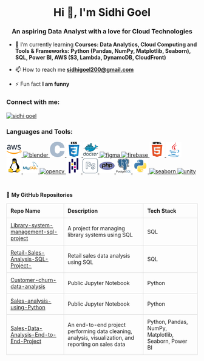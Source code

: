 <h1 align="center">Hi 👋, I'm Sidhi Goel</h1>
<h3 align="center">An aspiring Data Analyst with a love for Cloud Technologies</h3>

- 🌱 I’m currently learning **Courses: Data Analytics, Cloud Computing and Tools & Frameworks: Python (Pandas, NumPy, Matplotlib, Seaborn), SQL, Power BI, AWS (S3, Lambda, DynamoDB, CloudFront)**

- 📫 How to reach me **sidhigoel200@gmail.com**

- ⚡ Fun fact **I am funny**

<h3 align="left">Connect with me:</h3>
<p align="left">
<a href="https://linkedin.com/in/sidhi goel" target="blank"><img align="center" src="https://raw.githubusercontent.com/rahuldkjain/github-profile-readme-generator/master/src/images/icons/Social/linked-in-alt.svg" alt="sidhi goel" height="30" width="40" /></a>
</p>

<h3 align="left">Languages and Tools:</h3>
<p align="left"> <a href="https://aws.amazon.com" target="_blank" rel="noreferrer"> <img src="https://raw.githubusercontent.com/devicons/devicon/master/icons/amazonwebservices/amazonwebservices-original-wordmark.svg" alt="aws" width="40" height="40"/> </a> <a href="https://www.blender.org/" target="_blank" rel="noreferrer"> <img src="https://download.blender.org/branding/community/blender_community_badge_white.svg" alt="blender" width="40" height="40"/> </a> <a href="https://www.cprogramming.com/" target="_blank" rel="noreferrer"> <img src="https://raw.githubusercontent.com/devicons/devicon/master/icons/c/c-original.svg" alt="c" width="40" height="40"/> </a> <a href="https://www.w3schools.com/css/" target="_blank" rel="noreferrer"> <img src="https://raw.githubusercontent.com/devicons/devicon/master/icons/css3/css3-original-wordmark.svg" alt="css3" width="40" height="40"/> </a> <a href="https://www.docker.com/" target="_blank" rel="noreferrer"> <img src="https://raw.githubusercontent.com/devicons/devicon/master/icons/docker/docker-original-wordmark.svg" alt="docker" width="40" height="40"/> </a> <a href="https://www.figma.com/" target="_blank" rel="noreferrer"> <img src="https://www.vectorlogo.zone/logos/figma/figma-icon.svg" alt="figma" width="40" height="40"/> </a> <a href="https://firebase.google.com/" target="_blank" rel="noreferrer"> <img src="https://www.vectorlogo.zone/logos/firebase/firebase-icon.svg" alt="firebase" width="40" height="40"/> </a> <a href="https://www.w3.org/html/" target="_blank" rel="noreferrer"> <img src="https://raw.githubusercontent.com/devicons/devicon/master/icons/html5/html5-original-wordmark.svg" alt="html5" width="40" height="40"/> </a> <a href="https://www.java.com" target="_blank" rel="noreferrer"> <img src="https://raw.githubusercontent.com/devicons/devicon/master/icons/java/java-original.svg" alt="java" width="40" height="40"/> </a> <a href="https://www.linux.org/" target="_blank" rel="noreferrer"> <img src="https://raw.githubusercontent.com/devicons/devicon/master/icons/linux/linux-original.svg" alt="linux" width="40" height="40"/> </a> <a href="https://www.mysql.com/" target="_blank" rel="noreferrer"> <img src="https://raw.githubusercontent.com/devicons/devicon/master/icons/mysql/mysql-original-wordmark.svg" alt="mysql" width="40" height="40"/> </a> <a href="https://opencv.org/" target="_blank" rel="noreferrer"> <img src="https://www.vectorlogo.zone/logos/opencv/opencv-icon.svg" alt="opencv" width="40" height="40"/> </a> <a href="https://pandas.pydata.org/" target="_blank" rel="noreferrer"> <img src="https://raw.githubusercontent.com/devicons/devicon/2ae2a900d2f041da66e950e4d48052658d850630/icons/pandas/pandas-original.svg" alt="pandas" width="40" height="40"/> </a> <a href="https://www.photoshop.com/en" target="_blank" rel="noreferrer"> <img src="https://raw.githubusercontent.com/devicons/devicon/master/icons/photoshop/photoshop-line.svg" alt="photoshop" width="40" height="40"/> </a> <a href="https://www.php.net" target="_blank" rel="noreferrer"> <img src="https://raw.githubusercontent.com/devicons/devicon/master/icons/php/php-original.svg" alt="php" width="40" height="40"/> </a> <a href="https://www.postgresql.org" target="_blank" rel="noreferrer"> <img src="https://raw.githubusercontent.com/devicons/devicon/master/icons/postgresql/postgresql-original-wordmark.svg" alt="postgresql" width="40" height="40"/> </a> <a href="https://www.python.org" target="_blank" rel="noreferrer"> <img src="https://raw.githubusercontent.com/devicons/devicon/master/icons/python/python-original.svg" alt="python" width="40" height="40"/> </a> <a href="https://seaborn.pydata.org/" target="_blank" rel="noreferrer"> <img src="https://seaborn.pydata.org/_images/logo-mark-lightbg.svg" alt="seaborn" width="40" height="40"/> </a> <a href="https://unity.com/" target="_blank" rel="noreferrer"> <img src="https://www.vectorlogo.zone/logos/unity3d/unity3d-icon.svg" alt="unity" width="40" height="40"/> </a> </p>
<br>

📂 **My GitHub Repositories**

<table style="width:100%; border-collapse: collapse;">
  <thead>
    <tr>
      <th style="border: 1px solid #ddd; padding: 10px; text-align: left;">Repo Name</th>
      <th style="border: 1px solid #ddd; padding: 10px; text-align: left;">Description</th>
      <th style="border: 1px solid #ddd; padding: 10px; text-align: left;">Tech Stack</th>
    </tr>
  </thead>
  <tbody>
    <tr>
      <td style="border: 1px solid #ddd; padding: 10px;"><a href="https://github.com/sidhi6276/Library-system-management-sql-project">Library-system-management-sql-project</a></td>
      <td style="border: 1px solid #ddd; padding: 10px;">A project for managing library systems using SQL</td>
      <td style="border: 1px solid #ddd; padding: 10px;">SQL</td>
    </tr>
    <tr>
      <td style="border: 1px solid #ddd; padding: 10px;"><a href="https://github.com/sidhi6276/Retail-Sales-Analysis-SQL-Project-">Retail-Sales-Analysis-SQL-Project-</a></td>
      <td style="border: 1px solid #ddd; padding: 10px;">Retail sales data analysis using SQL</td>
      <td style="border: 1px solid #ddd; padding: 10px;">SQL</td>
    </tr>
    <tr>
      <td style="border: 1px solid #ddd; padding: 10px;"><a href="https://github.com/sidhi6276/Customer-churn-data-analysis">Customer-churn-data-analysis</a></td>
      <td style="border: 1px solid #ddd; padding: 10px;">Public Jupyter Notebook</td>
      <td style="border: 1px solid #ddd; padding: 10px;">Python</td>
    </tr>
    <tr>
      <td style="border: 1px solid #ddd; padding: 10px;"><a href="https://github.com/sidhi6276/Sales-analysis-using-Python">Sales-analysis-using-Python</a></td>
      <td style="border: 1px solid #ddd; padding: 10px;">Public Jupyter Notebook</td>
      <td style="border: 1px solid #ddd; padding: 10px;">Python</td>
    </tr>
   <tr>
      <td style="border: 1px solid #ddd; padding: 10px;"><a href="https://github.com/sidhi6276/Sales-Data-Analysis-End-to-End-Project">Sales-Data-Analysis-End-to-End-Project</a></td>
      <td style="border: 1px solid #ddd; padding: 10px;">An end-to-end project performing data cleaning, analysis, visualization, and reporting on sales data</td>
      <td style="border: 1px solid #ddd; padding: 10px;">Python, Pandas, NumPy, Matplotlib, Seaborn, Power BI</td>
    </tr>
  </tbody>
</table>


